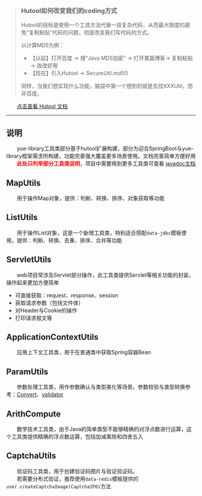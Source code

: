 > ### Hutool如何改变我们的coding方式
> 
> Hutool的目标是使用一个工具方法代替一段复杂代码，从而最大限度的避免“复制粘贴”代码的问题，彻底改变我们写代码的方式。
> 
> 以计算MD5为例：
> 
> - 【以前】打开百度 -> 搜“Java MD5加密” -> 打开某篇博客-> 复制粘贴 -> 改改好用
> - 【现在】引入Hutool -> SecureUtil.md5()
> 
> 同样，当我们想实现什么功能，脑袋中第一个想到的就是去找XXXUtil，而非百度。

　　[点击查看 Hutool 文档](https://hutool.cn/docs)

-------------------------------------------------------------------------------

## 说明
　　yue-library工具类部分基于hutool扩展构建，部分为迎合SpringBoot与yue-library框架需求所构建，功能完善强大覆盖更多场景使用。文档完善简单方便好用  
　　<font color=red>**此处只列举部分工具类说明**</font>，项目中需要用到更多工具类可查看 [javadoc文档](https://apidoc.gitee.com/yl-yue/yue-library/)

## MapUtils
　　用于操作Map对象，提供：判断、转换、排序、对象获取等功能

## ListUtils
　　用于操作List对象，这是一个新增工具类，特别适合搭配`data-jdbc`模板使用，提供：判断、转换、去重、排序、合并等功能

## ServletUtils
　　web项目常涉及Servlet部分操作，此工具类提供Servlet等相关功能的封装，操作起来更加方便简单
- 可直接获取：request、response、session
- 获取请求参数（包括文件体）
- 对Header与Cookie的操作
- 打印请求报文等

## ApplicationContextUtils
　　应用上下文工具类，用于在普通类中获取Spring容器Bean

## ParamUtils
　　参数处理工具类，用作参数确认与类型美化等场景。参数校验与类型转换参考：[Convert](base/介绍.md#类型转换器)、[validator](base/校验.md)

## ArithCompute
　　数学技术工具类，由于Java的简单类型不能够精确的对浮点数进行运算，这个工具类提供精确的浮点数运算，包括加减乘除和四舍五入

## CaptchaUtils
　　验证码工具类，用于创建验证码图片与验证验证码。  
　　若需要分布式验证，推荐使用`data-redis`模板提供的`user.createCaptchaImage(CaptchaIPO)`方法